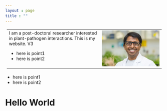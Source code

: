 ```yaml
---
layout : page
title : ""
---
```

<table style="padding: 0.5vw; border: none; max-width:100%; background: transparent;">
  <tr><td width="60%" valign="top" align="left">
      I am a post-doctoral researcher interested in plant-pathogen interactions.
      This is my website. V3
<ul>
  <li>here is point1</li>
  <li>here is point2</li>
</ul></td>
    <td width="40%">
      <img style="float: center;" src="gsMPI.jpg" width="100%"/>
    </td>
  </tr>
</table>

* here is point1 
* here is point2 
# Hello World
